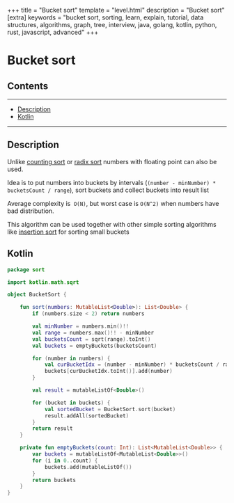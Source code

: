 +++
title = "Bucket sort"
template = "level.html"
description = "Bucket sort"
[extra]
    keywords = "bucket sort, sorting, learn, explain, tutorial, data structures, algorithms, graph, tree, interview, java, golang, kotlin, python, rust, javascript, advanced"
+++

# Bucket sort

## Contents
---

- [Description](#description)
- [Kotlin](#kotlin)

---


<div id="description"/>

## Description
Unlike [counting sort](/basic/counting-sort) or [radix sort](/advanced/radix-sort) numbers with floating point can also be used.

Idea is to put numbers into buckets by intervals (`(number - minNumber) * bucketsCount / range`), sort buckets and collect buckets into result list 

Average complexity is` O(N)`, but worst case is `O(N^2)` when numbers have bad distribution.

This algorithm can be used together with other simple sorting algorithms like [insertion sort](/fundamental/insertion-sort) for sorting small buckets



<div id="kotlin"/>

## Kotlin

```kotlin
package sort

import kotlin.math.sqrt

object BucketSort {

    fun sort(numbers: MutableList<Double>): List<Double> {
        if (numbers.size < 2) return numbers

        val minNumber = numbers.min()!!
        val range = numbers.max()!! - minNumber
        val bucketsCount = sqrt(range).toInt()
        val buckets = emptyBuckets(bucketsCount)

        for (number in numbers) {
            val curBucketIdx = (number - minNumber) * bucketsCount / range
            buckets[curBucketIdx.toInt()].add(number)
        }

        val result = mutableListOf<Double>()

        for (bucket in buckets) {
            val sortedBucket = BucketSort.sort(bucket)
            result.addAll(sortedBucket)
        }
        return result
    }

    private fun emptyBuckets(count: Int): List<MutableList<Double>> {
        var buckets = mutableListOf<MutableList<Double>>()
        for (i in 0..count) {
            buckets.add(mutableListOf())
        }
        return buckets
    }
}
```
